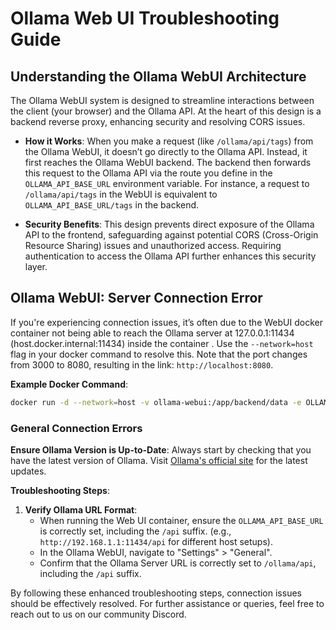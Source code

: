 # Ollama Web UI Troubleshooting Guide

## Understanding the Ollama WebUI Architecture

The Ollama WebUI system is designed to streamline interactions between the client (your browser) and the Ollama API. At the heart of this design is a backend reverse proxy, enhancing security and resolving CORS issues.

- **How it Works**: When you make a request (like `/ollama/api/tags`) from the Ollama WebUI, it doesn’t go directly to the Ollama API. Instead, it first reaches the Ollama WebUI backend. The backend then forwards this request to the Ollama API via the route you define in the `OLLAMA_API_BASE_URL` environment variable. For instance, a request to `/ollama/api/tags` in the WebUI is equivalent to `OLLAMA_API_BASE_URL/tags` in the backend.

- **Security Benefits**: This design prevents direct exposure of the Ollama API to the frontend, safeguarding against potential CORS (Cross-Origin Resource Sharing) issues and unauthorized access. Requiring authentication to access the Ollama API further enhances this security layer.

## Ollama WebUI: Server Connection Error

If you're experiencing connection issues, it’s often due to the WebUI docker container not being able to reach the Ollama server at 127.0.0.1:11434 (host.docker.internal:11434) inside the container . Use the `--network=host` flag in your docker command to resolve this. Note that the port changes from 3000 to 8080, resulting in the link: `http://localhost:8080`.

**Example Docker Command**:

```bash
docker run -d --network=host -v ollama-webui:/app/backend/data -e OLLAMA_API_BASE_URL=http://127.0.0.1:11434/api --name ollama-webui --restart always ghcr.io/ollama-webui/ollama-webui:main
```

### General Connection Errors

**Ensure Ollama Version is Up-to-Date**: Always start by checking that you have the latest version of Ollama. Visit [Ollama's official site](https://ollama.ai/) for the latest updates.

**Troubleshooting Steps**:

1. **Verify Ollama URL Format**:
   - When running the Web UI container, ensure the `OLLAMA_API_BASE_URL` is correctly set, including the `/api` suffix. (e.g., `http://192.168.1.1:11434/api` for different host setups).
   - In the Ollama WebUI, navigate to "Settings" > "General".
   - Confirm that the Ollama Server URL is correctly set to `/ollama/api`, including the `/api` suffix.

By following these enhanced troubleshooting steps, connection issues should be effectively resolved. For further assistance or queries, feel free to reach out to us on our community Discord.
